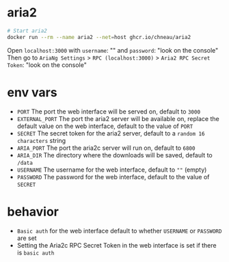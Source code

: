 # aria2

```bash
# Start aria2
docker run --rm --name aria2 --net=host ghcr.io/chneau/aria2

```

Open `localhost:3000` with `username`: "" and `password`: "look on the console"  
Then go to `AriaNg Settings` > `RPC (localhost:3000)` > `Aria2 RPC Secret Token`: "look on the console"

# env vars

- `PORT` The port the web interface will be served on, default to `3000`
- `EXTERNAL_PORT` The port the aria2 server will be available on, replace the default value on the web interface, default to the value of `PORT`
- `SECRET` The secret token for the aria2 server, default to a `random 16 characters` string
- `ARIA_PORT` The port the aria2c server will run on, default to `6800`
- `ARIA_DIR` The directory where the downloads will be saved, default to `/data`
- `USERNAME` The username for the web interface, default to `""` (empty)
- `PASSWORD` The password for the web interface, default to the value of `SECRET`

# behavior

- `Basic auth` for the web interface default to whether `USERNAME` or `PASSWORD` are set
- Setting the Aria2c RPC Secret Token in the web interface is set if there is `basic auth`
